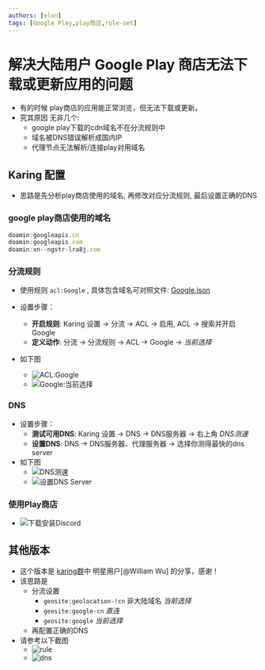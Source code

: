 ```yaml
---
authors: [elon]
tags: [Google Play,play商店,rule-set]
---
```

# 解决大陆用户 Google Play 商店无法下载或更新应用的问题
- 有的时候 play商店的应用能正常浏览，但无法下载或更新。
- 究其原因 无非几个:
  - google play下载的cdn域名不在分流规则中
  - 域名被DNS错误解析成国内IP
  - 代理节点无法解析/连接play对用域名

## Karing 配置
- 思路是先分析play商店使用的域名, 再修改对应分流规则, 最后设置正确的DNS
### google play商店使用的域名

```jsx
doamin:googleapis.cn
doamin:googleapis.com
doamin:xn--ngstr-lra8j.com
```

### 分流规则
- 使用规则 `acl:Google` , 具体包含域名可对照文件: [Google.json](https://github.com/KaringX/karing-ruleset/blob/sing/ACL4SSR/Ruleset/Google.json)
- 设置步骤：
  - **开启规则**: Karing 设置 -> 分流 -> ACL -> 启用, ACL -> 搜索并开启 Google
  - **定义动作**: 分流 -> 分流规则 -> ACL -> Google -> *当前选择*

- 如下图
  - ![ACL:Google](./img/gplay-1.png)
  - ![Google:当前选择](./img/gplay-2.jpg)

### DNS
- 设置步骤：
  - **测试可用DNS**: Karing 设置 -> DNS -> DNS服务器 -> 右上角 *DNS测速*
  - **设置DNS**: DNS -> DNS服务器、代理服务器 -> 选择你测得最快的dns server
- 如下图
  - ![DNS测速](./img/gplay-3.jpg)
  - ![设置DNS Server](./img/gplay-4.jpg)

### 使用Play商店
- ![下载安装Discord](./img/gplay-5.jpg)




## 其他版本
- 这个版本是 [karing群](https://t.me/KaringApp)中 明星用户[@William Wu] 的分享，感谢！
- 该思路是
  - 分流设置
    - `geosite:geolocation-!cn` 非大陆域名 *当前选择*
    - `geosite:google-cn` *直连*
    - `geosite:google` *当前选择*
  - 再配置正确的DNS
- 请参考以下截图
    - ![rule](./img/gplay-rule-1.jpg)
    - ![dns](./img/gplay-dns-1.jpg)


